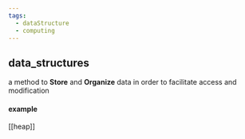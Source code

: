 ```yaml
---
tags:
  - dataStructure
  - computing
---
```

## data_structures
a method to **Store** and **Organize** data in order to facilitate access and modification

#### example
[[heap]]